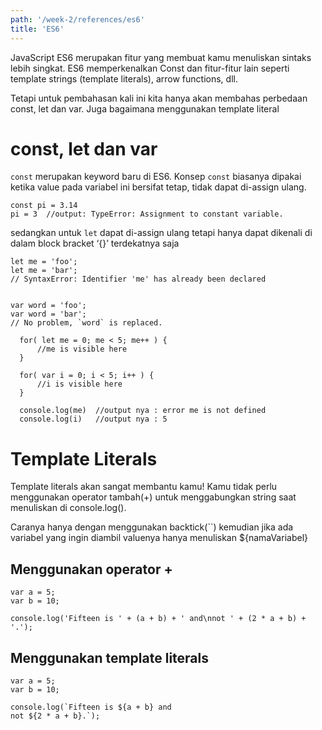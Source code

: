 ```yaml
---
path: '/week-2/references/es6'
title: 'ES6'
---
```


JavaScript ES6 merupakan fitur yang membuat kamu menuliskan sintaks lebih singkat. ES6 memperkenalkan Const dan fitur-fitur lain seperti template strings (template literals), arrow functions, dll.

Tetapi untuk pembahasan kali ini kita hanya akan membahas perbedaan const, let dan var. Juga bagaimana menggunakan template literal

# const, let dan var
  `const` merupakan keyword baru di ES6. Konsep `const` biasanya dipakai ketika value pada variabel ini bersifat tetap, tidak dapat di-assign ulang.

  ```
  const pi = 3.14
  pi = 3  //output: TypeError: Assignment to constant variable.
  ```

  sedangkan untuk `let` dapat di-assign ulang tetapi hanya dapat dikenali di dalam block bracket ‘{}’ terdekatnya saja

  ```
  let me = 'foo';
  let me = 'bar';
  // SyntaxError: Identifier 'me' has already been declared


  var word = 'foo';
  var word = 'bar';
  // No problem, `word` is replaced.
  ```

  ```
    for( let me = 0; me < 5; me++ ) {
        //me is visible here
    }

    for( var i = 0; i < 5; i++ ) {
        //i is visible here
    }

    console.log(me)  //output nya : error me is not defined
    console.log(i) 	 //output nya : 5

  ```

# Template Literals
Template literals akan sangat membantu kamu! Kamu tidak perlu menggunakan operator tambah(+) untuk menggabungkan string saat menuliskan di console.log().

Caranya hanya dengan menggunakan backtick(``) kemudian jika ada variabel yang ingin diambil valuenya hanya menuliskan ${namaVariabel}

## Menggunakan operator +
```
var a = 5;
var b = 10;

console.log('Fifteen is ' + (a + b) + ' and\nnot ' + (2 * a + b) + '.');
```

## Menggunakan template literals
```
var a = 5;
var b = 10;

console.log(`Fifteen is ${a + b} and
not ${2 * a + b}.`);
```
